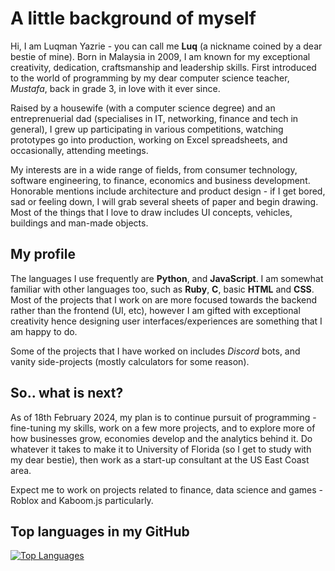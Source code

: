# A little background of myself

Hi, I am Luqman Yazrie - you can call me **Luq** (a nickname coined by a dear bestie of mine). Born in Malaysia in 2009, I am known for my exceptional creativity, dedication, craftsmanship and leadership skills. First introduced to the world of programming by my dear computer science teacher, *Mustafa*, back in grade 3, in love with it ever since.

Raised by a housewife (with a computer science degree) and an entreprenuerial dad (specialises in IT, networking, finance and tech in general), I grew up participating in various competitions, watching prototypes go into production, working on Excel spreadsheets, and occasionally, attending meetings.

My interests are in a wide range of fields, from consumer technology, software engineering, to finance, economics and business development. Honorable mentions include architecture and product design - if I get bored, sad or feeling down, I will grab several sheets of paper and begin drawing. Most of the things that I love to draw includes UI concepts, vehicles, buildings and man-made objects.

## My profile

The languages I use frequently are **Python**, and **JavaScript**. I am somewhat familiar with other languages too, such as **Ruby**, **C**, basic **HTML** and **CSS**. Most of the projects that I work on are more focused towards the backend rather than the frontend (UI, etc), however I am gifted with exceptional creativity hence designing user interfaces/experiences are something that I am happy to do.

Some of the projects that I have worked on includes *Discord* bots, and vanity side-projects (mostly calculators for some reason).

## So.. what is next?

As of 18th February 2024, my plan is to continue pursuit of programming - fine-tuning my skills, work on a few more projects, and to explore more of how businesses grow, economies develop and the analytics behind it. Do whatever it takes to make it to University of Florida (so I get to study with my dear bestie), then work as a start-up consultant at the US East Coast area.

Expect me to work on projects related to finance, data science and games - Roblox and Kaboom.js particularly.

## Top languages in my GitHub

[![Top Languages](https://github-readme-stats.vercel.app/api/top-langs/?username=luqmanity)](https://github.com/anuraghazra/github-readme-stats)
